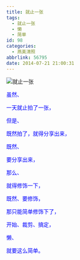 ```yaml
---
title: 就止一张
tags:
  - 就止一张
  - 懒
  - 简单
id: 98
categories:
  - 燕美清照
abbrlink: 56795
date: 2014-07-21 21:00:31
---
```


![就止一张](http://ww3.sinaimg.cn/large/4eed32f2jw1eikpmnqqc7j21kw15dk2w.jpg "就止一张") 

<span style="color: rgb(0, 0, 255);">虽然、</span>

<span style="color: rgb(0, 0, 255);">一天就止拍了一张，</span>

<span style="color: rgb(0, 0, 255);">但是、</span>

<span style="color: rgb(0, 0, 255);">既然拍了，就得分享出来，</span>

<span style="color: rgb(0, 0, 255);">既然、</span>

<span style="color: rgb(0, 0, 255);">要分享出来，</span>

<span style="color: rgb(0, 0, 255);">那么、</span>

<span style="color: rgb(0, 0, 255);">就得修饰一下，</span>

<span style="color: rgb(0, 0, 255);">既然、要修饰，</span>

<span style="color: rgb(0, 0, 255);">那只能简单修饰下了，</span>

<span style="color: #0000ff;">开始、裁剪、搞定，</span>

<span style="color: rgb(0, 0, 255);">懒、</span>

<span style="color: rgb(0, 0, 255);">就要这么简单。</span>